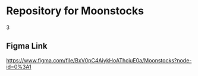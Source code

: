 # Repository for Moonstocks

3

## Figma Link
https://www.figma.com/file/BxV0pC4AiykHoAThciuE0a/Moonstocks?node-id=0%3A1
